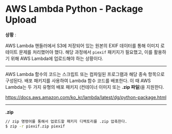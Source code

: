 

# AWS Lambda Python - Package Upload 



**상황** : 

AWS Lambda 핸들러에서 S3에 저장되어 있는 원본의 EXIF 데이터를 통해 이미지 로테이트 문제를 처리했어야 했다.  해당 과정에서 `piexif` 패키지가 필요했고, 이를 활용하기 위해 AWS Lambda에 업로드해야 하는 상황이다. 

___

AWS Lambda 함수의 코드는 스크립트 또는 컴파일된 프로그램과 해당 종속 항목으로 구성된다. 배포 패키지를 사용하여 Lambda 함수 코드를 배포한다. 이 때 AWS Lambda는 두 가지 유형의 배포 패키지 (컨테이너 이미지 또는 **.zip 파일**)을 지원한다.

https://docs.aws.amazon.com/ko_kr/lambda/latest/dg/python-package.html

____

**.zip**

```bash
// zip 명령어를 통해서 업로드할 패키지 디렉토리를 .zip 압축한다.
$ zip -r piexif.zip piexif 
```

